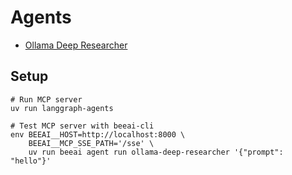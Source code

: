 
# Agents

- [Ollama Deep Researcher](https://github.com/langchain-ai/ollama-deep-researcher)

## Setup

```shell
# Run MCP server
uv run langgraph-agents
```

```shell
# Test MCP server with beeai-cli
env BEEAI__HOST=http://localhost:8000 \
    BEEAI__MCP_SSE_PATH='/sse' \
    uv run beeai agent run ollama-deep-researcher '{"prompt": "hello"}'
```
